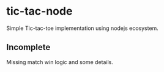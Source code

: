 # tic-tac-node
Simple Tic-tac-toe implementation using nodejs ecosystem.

## Incomplete
Missing match win logic and some details.
